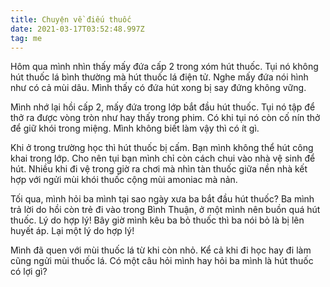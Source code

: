 ```yaml
---
title: Chuyện về điếu thuốc
date: 2021-03-17T03:52:48.997Z
tag: me
---
```

Hôm qua mình nhìn thấy mấy đứa cấp 2 trong xóm hút thuốc. Tụi nó không hút thuốc lá bình thường mà hút thuốc lá điện tử. Nghe mấy đứa nói hình như có cả mùi dâu. Mình thấy có đứa hút xong bị say đứng không vững.

Mình nhớ lại hồi cấp 2, mấy đứa trong lớp bắt đầu hút thuốc. Tụi nó tập để thở ra được vòng tròn như hay thấy trong phim. Có khi tụi nó còn cố nín thở để giữ khói trong miệng. Mình không biết làm vậy thì có ít gì. 

Khi ở trong trường học thì hút thuốc bị cấm. Bạn mình không thể hút công khai trong lớp. Cho nên tụi bạn mình chỉ còn cách chui vào nhà vệ sinh để hút. Nhiều khi đi vệ trong giờ ra chơi mà nhìn tàn thuốc giữa nền nhà kết hợp với ngửi mùi khói thuốc cộng mùi amoniac mà nản.

Tối qua, mình hỏi ba mình tại sao ngày xưa ba bắt đầu hút thuốc? Ba mình trả lời do hồi còn trẻ đi vào trong Bình Thuận, ở một mình nên buồn quá hút thuốc. Lý do hợp lý! Bây giờ mình kêu ba bỏ thuốc thì ba nói bỏ là bị lên huyết áp. Lại một lý do hợp lý!

Mình đã quen với mùi thuốc lá từ khi còn nhỏ. Kể cả khi đi học hay đi làm cũng ngửi mùi thuốc lá. Có một câu hỏi mình hay hỏi ba mình là hút thuốc có lợi gì?